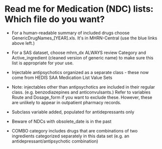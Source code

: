 # Read me for Medication (NDC) lists: Which file do you want?

 * For a human-readable summary of included drugs choose GenericDrugNames_[YEAR].xls.  It's in MHRN-Central (use the blue links above left.)
 * For a SAS dataset, choose mhrn_dx
ALWAYS review Category and Active_ingredient (cleaned version of generic name) to make sure this list is appropriate for your use.

 

* Injectable antipsychotics organized as a separate class - these now come from HEDIS SAA Medication List Value Sets
* Note: injectables other than antipsychotics are included in their regular class. (e.g. benzodiazepines and anticonvulsants.)  Refer to variables Route and Dosage_form if you want to exclude these. However, these are unlikely to appear in outpatient pharmacy records.
* Subclass variable added, populated for antidepressants only
* Beware of NDCs with obsolete_date is in the past
* COMBO category includes drugs that are combinations of two ingredients categorized separately in this data set (e.g. an antidepressant/antipsychotic combination)




